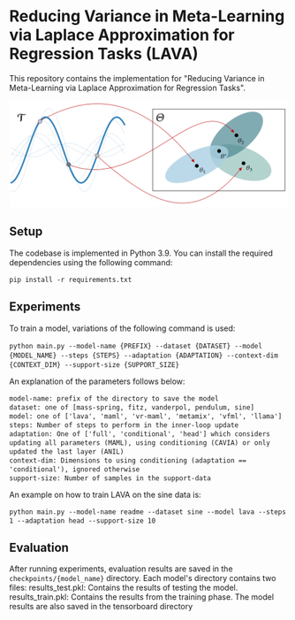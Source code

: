 
# Reducing Variance in Meta-Learning via Laplace Approximation for Regression Tasks (LAVA)
This repository contains the implementation for "Reducing Variance in Meta-Learning via Laplace Approximation for Regression Tasks". 

<center>
<img src="lava.png" alt="Description of image" width="600" height="auto"/>
</center>


## Setup

The codebase is implemented in Python 3.9. You can install the required dependencies using the following command:

```
pip install -r requirements.txt
```

## Experiments
To train a model, variations of the following command is used:

```python main.py --model-name {PREFIX} --dataset {DATASET} --model {MODEL_NAME} --steps {STEPS} --adaptation {ADAPTATION} --context-dim {CONTEXT_DIM} --support-size {SUPPORT_SIZE}```

An explanation of the parameters follows below:
```
model-name: prefix of the directory to save the model
dataset: one of [mass-spring, fitz, vanderpol, pendulum, sine]
model: one of ['lava', 'maml', 'vr-maml', 'metamix', 'vfml', 'llama']
steps: Number of steps to perform in the inner-loop update
adaptation: One of ['full', 'conditional', 'head'] which considers updating all parameters (MAML), using conditioning (CAVIA) or only updated the last layer (ANIL)
context-dim: Dimensions to using conditioning (adaptation == 'conditional'), ignored otherwise
support-size: Number of samples in the support-data
```

An example on how to train LAVA on the sine data is:

```
python main.py --model-name readme --dataset sine --model lava --steps 1 --adaptation head --support-size 10
```

## Evaluation
After running experiments, evaluation results are saved in the `checkpoints/{model_name}` directory. Each model's directory contains two files:
results_test.pkl: Contains the results of testing the model.
results_train.pkl: Contains the results from the training phase.
The model results are also saved in the tensorboard directory